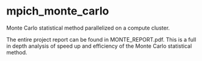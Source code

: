 # mpich_monte_carlo
Monte Carlo statistical method parallelized on a compute cluster.

The entire project report can be found in MONTE_REPORT.pdf. This is a full in depth analysis of speed up and efficiency of the Monte Carlo statistical method.
